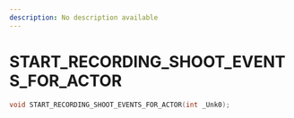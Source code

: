 ```yaml
---
description: No description available 
---
```


# START_RECORDING_SHOOT_EVENTS_FOR_ACTOR

```cpp
void START_RECORDING_SHOOT_EVENTS_FOR_ACTOR(int _Unk0);
```